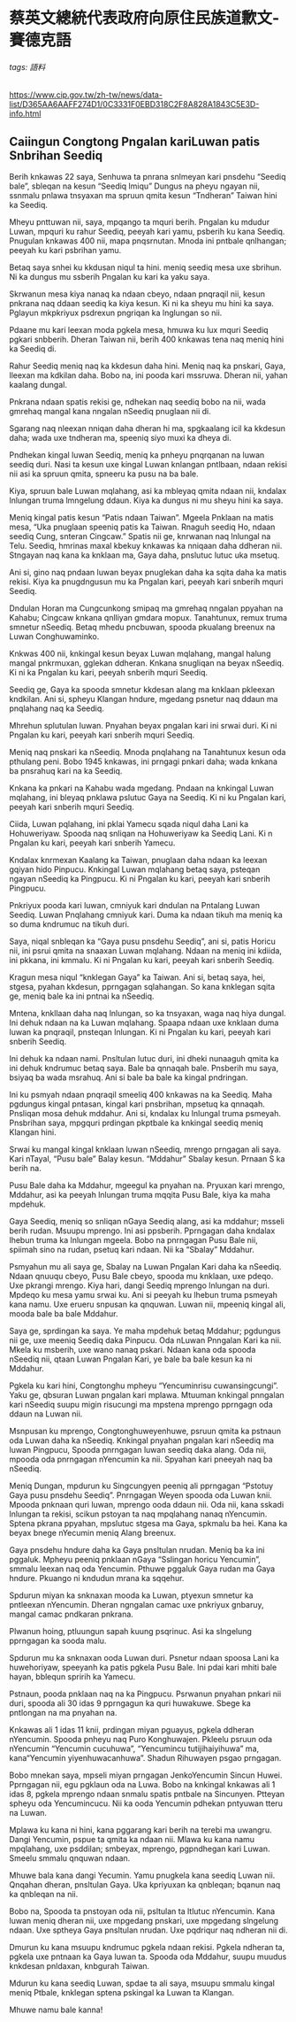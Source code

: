 # 蔡英文總統代表政府向原住民族道歉文-賽德克語

###### tags: 語料

https://www.cip.gov.tw/zh-tw/news/data-list/D365AA6AAFF274D1/0C3331F0EBD318C2F8A828A1843C5E3D-info.html

## Caiingun Congtong Pngalan kariLuwan patis Snbrihan Seediq

Berih knkawas 22 saya, Senhuwa ta pnrana snlmeyan kari pnsdehu “Seediq bale”, sbleqan na kesun “Seediq lmiqu” Dungus na pheyu ngayan nii, ssnmalu pnlawa tnsyaxan ma spruun qmita kesun “Tndheran” Taiwan hini ka Seediq.

Mheyu pnttuwan nii, saya, mpqango ta mquri berih. Pngalan ku mdudur Luwan, mpquri ku rahur Seediq, peeyah kari yamu, psberih ku kana Seediq. Pnugulan knkawas 400 nii, mapa pnqsrnutan. Mnoda ini pntbale qnlhangan; peeyah ku kari psbrihan yamu.

Betaq saya snhei ku kkdusan niqul ta hini. meniq seediq mesa uxe sbrihun. Ni ka dungus mu ssberih Pngalan ku kari ka yaku saya.

Skrwanun mesa kiya nanaq ka ndaan cbeyo, ndaan pnqraqil nii, kesun pnkrana naq ddaan seediq ka kiya kesun. Ki ni ka sheyu mu hini ka saya. Pglayun mkpkriyux psdrexun pngriqan ka lnglungan so nii.

Pdaane mu kari leexan moda pgkela mesa, hmuwa ku lux mquri Seediq pgkari snbberih. Dheran Taiwan nii, berih 400 knkawas tena naq meniq hini ka Seediq di.

Rahur Seediq meniq naq ka kkdesun daha hini. Meniq naq ka pnskari, Gaya, lleexan ma kdkilan daha. Bobo na, ini pooda kari mssruwa. Dheran nii, yahan kaalang dungal.

Pnkrana ndaan spatis rekisi ge, ndhekan naq seediq bobo na nii, wada gmrehaq mangal kana nngalan nSeediq pnuglaan nii di.

Sgarang naq nleexan nniqan daha dheran hi ma, spgkaalang icil ka kkdesun daha; wada uxe tndheran ma, speeniq siyo muxi ka dheya di.

Pndhekan kingal luwan Seediq, meniq ka pnheyu pnqrqanan na luwan seediq duri. Nasi ta kesun uxe kingal Luwan knlangan pntlbaan, ndaan rekisi nii asi ka spruun qmita, spneeru ka pusu na ba bale.

Kiya, spruun bale Luwan mqlahang, asi ka mbleyaq qmita ndaan nii, kndalax lnlungan truma lmngelung ddaun. Kiya ka dungus ni mu sheyu hini ka saya.

Meniq kingal patis kesun “Patis ndaan Taiwan”. Mgeela Pnklaan na matis mesa, “Uka pnuglaan speeniq patis ka Taiwan. Rnaguh seediq Ho, ndaan seediq Cung, snteran Cingcaw.” Spatis nii ge, knrwanan naq lnlungal na Telu. Seediq, hmrinas maxal kbekuy knkawas ka nniqaan daha ddheran nii. Stngayan naq kana ka knklaan ma, Gaya daha, pnslutuc lutuc uka msetuq.

Ani si, gino naq pndaan luwan beyax pnuglekan daha ka sqita daha ka matis rekisi. Kiya ka pnugdngusun mu ka Pngalan kari, peeyah kari snberih mquri Seediq.

Dndulan Horan ma Cungcunkong smipaq ma gmrehaq nngalan ppyahan na Kahabu; Cingcaw knkana qnlliyan gmdara mopux. Tanahtunux, remux truma smnetur nSeediq. Betaq mhedu pncbuwan, spooda pkualang breenux na Luwan Conghuwaminko.

Knkwas 400 nii, knkingal kesun beyax Luwan mqlahang, mangal halung mangal pnkrmuxan, gglekan ddheran. Knkana snugliqan na beyax nSeediq. Ki ni ka Pngalan ku kari, peeyah snberih mquri Seediq.

Seediq ge, Gaya ka spooda smnetur kkdesan alang ma knklaan pkleexan kndkilan. Ani si, spheyu Klangan hndure, mgedang psnetur naq ddaun ma pnqlahang naq ka Seediq.

Mhrehun splutulan luwan. Pnyahan beyax pngalan kari ini srwai duri. Ki ni Pngalan ku kari, peeyah kari snberih mquri Seediq.

Meniq naq pnskari ka nSeediq. Mnoda pnqlahang na Tanahtunux kesun oda pthulang peni. Bobo 1945 knkawas, ini prngagi pnkari daha; wada knkana ba pnsrahuq kari na ka Seediq.

Knkana ka pnkari na Kahabu wada mgedang. Pndaan na knkingal Luwan mqlahang, ini bleyaq pnklawa pslutuc Gaya na Seediq. Ki ni ku Pngalan kari, peeyah kari snberih mquri Seediq.

Ciida, Luwan pqlahang, ini pklai Yamecu sqada niqul daha Lani ka Hohuweriyaw. Spooda naq snliqan na Hohuweriyaw ka Seediq Lani. Ki n Pngalan ku kari, peeyah kari snberih Yamecu.

Kndalax knrmexan Kaalang ka Taiwan, pnuglaan daha ndaan ka leexan gqiyan hido Pinpucu. Knkingal Luwan mqlahang betaq saya, psteqan ngayan nSeediq ka Pingpucu. Ki ni Pngalan ku kari, peeyah kari snberih Pingpucu.

Pnkriyux pooda kari luwan, cmniyuk kari dndulan na Pntalang Luwan Seediq. Luwan Pnqlahang cmniyuk kari. Duma ka ndaan tikuh ma meniq ka so duma kndrumuc na tikuh duri.

Saya, niqal snbleqan ka “Gaya pusu pnsdehu Seediq”, ani si, patis Horicu nii, ini psrui qmita na snaaxan Luwan mqlahang. Ndaan na meniq ini kdiida, ini pkkana, ini kmmalu. Ki ni Pngalan ku kari, peeyah kari snberih Seediq.

Kragun mesa niqul “knklegan Gaya” ka Taiwan. Ani si, betaq saya, hei, stgesa, pyahan kkdesun, pprngagan sqlahangan. So kana knklegan sqita ge, meniq bale ka ini pntnai ka nSeediq.

Mntena, knkllaan daha naq lnlungan, so ka tnsyaxan, waga naq hiya dungal. Ini dehuk ndaan na ka Luwan mqlahang. Spaapa ndaan uxe knklaan duma luwan ka pnqraqil, pnsteqan lnlungan. Ki ni Pngalan ku kari, peeyah kari snberih Seediq.

Ini dehuk ka ndaan nami. Pnsltulan lutuc duri, ini dheki nunaaguh qmita ka ini dehuk kndrumuc betaq saya. Bale ba qnnaqah bale. Pnsberih mu saya, bsiyaq ba wada msrahuq. Ani si bale ba bale ka kingal pndringan.

Ini ku psmyah ndaan pnqraqil smeeliq 400 knkawas na ka Seediq. Maha pgdungus kingal pntasan, kingal kari pnsbrihan, mpsetuq ka qnnaqah. Pnsliqan mosa dehuk mddahur. Ani si, kndalax ku lnlungal truma psmeyah. Pnsbrihan saya, mpgquri prdingan pkptbale ka knkingal seediq meniq Klangan hini.

Srwai ku mangal kingal knklaan luwan nSeediq, mrengo prngagan ali saya. Kari nTayal, “Pusu bale” Balay kesun. “Mddahur” Sbalay kesun. Prnaan S ka berih na.

Pusu Bale daha ka Mddahur, mgeegul ka pnyahan na. Pryuxan kari mrengo, Mddahur, asi ka peeyah lnlungan truma mqqita Pusu Bale, kiya ka maha mpdehuk.

Gaya Seediq, meniq so snliqan nGaya Seediq alang, asi ka mddahur; msseli berih rudan. Msuupu mprengo. Ini asi ppsberih. Pprngagan daha kndalax lhebun truma ka lnlungan mgeela. Bobo na pnrngagan Pusu Bale nii, spiimah sino na rudan, psetuq kari ndaan. Nii ka “Sbalay” Mddahur.

Psmyahun mu ali saya ge, Sbalay na Luwan Pngalan Kari daha ka nSeediq. Ndaan qnuuqu cbeyo, Pusu Bale cbeyo, spooda mu knklaan, uxe pdeqo. Uxe pkrangi mrengo. Kiya hari, dangi Seediq mprengo lnlungan na duri. Mpdeqo ku mesa yamu srwai ku. Ani si peeyah ku lhebun truma psmeyah kana namu. Uxe erueru snpusan ka qnquwan. Luwan nii, mpeeniq kingal ali, mooda bale ba bale Mddahur.

Saya ge, sprdingan ka saya. Ye maha mpdehuk betaq Mddahur; pgdungus nii ge, uxe meeniq Seediq daka Pinpucu. Oda nLuwan Pnngalan Kari ka nii. Mkela ku msberih, uxe wano nanaq pskari. Ndaan kana oda spooda nSeediq nii, qtaan Luwan Pngalan Kari, ye bale ba bale kesun ka ni Mddahur.

Pgkela ku kari hini, Congtonghu mpheyu “Yencuminrisu cuwansingcungi”. Yaku ge, qbsuran Luwan pngalan kari mplawa. Mtuuman knkingal pnngalan kari nSeediq suupu migin risucungi ma mpstena mprengo pprngagn oda ddaun na Luwan nii.

Msnpusan ku mprengo, Congtonghuweyenhuwe, psruun qmita ka pstnaun oda Luwan daha ka nSeediq. Knkingal pnyahan pngalan kari nSeediq ma luwan Pingpucu, Spooda pnrngagan luwan seediq daka alang. Oda nii, mpooda oda pnrngagan nYencumin ka nii. Spyahan kari pneeyah naq ba nSeediq.

Meniq Dungan, mpdurun ku Singcungyen peeniq ali pprngagan “Pstotuy Gaya pusu pnsdehu Seediq”. Pnrngagan Weyen spooda oda Luwan knii. Mpooda pnknaan quri luwan, mprengo ooda ddaun nii. Oda nii, kana sskadi lnlungan ta rekisi, scikun pstoyan ta naq mpqlahang nanaq nYencumin. Sptena pkrana ppyahan, mpslutuc stgesa ma Gaya, spkmalu ba hei. Kana ka beyax bnege nYecumin meniq Alang breenux.

Gaya pnsdehu hndure daha ka Gaya pnsltulan nrudan. Meniq ba ka ini pggaluk. Mpheyu peeniq pnklaan nGaya “Sslingan horicu Yencumin”, smmalu leexan naq oda Yencumin. Pthuwe pggaluk Gaya rudan ma Gaya hndure. Pkuango ni kndudun mrana ka sqqehur.

Spdurun miyan ka snknaxan mooda ka Luwan, ptyexun smnetur ka pntleexan nYencumin. Dheran ngngalan camac uxe pnkriyux gnbaruy, mangal camac pndkaran pnkrana.

Plwanun hoing, ptluungun sapah kuung psqrinuc. Asi ka slngelung pprngagan ka sooda malu.

Spdurun mu ka snknaxan ooda Luwan duri. Psnetur ndaan spoosa Lani ka huwehoriyaw, speeyanh ka patis pgkela Pusu Bale. Ini pdai kari mhiti bale hayan, bblequn spririh ka Yamecu.

Pstnaun, pooda pnklaan naq na ka Pingpucu. Psrwanun pnyahan pnkari nii duri, spooda ali 30 idas 9 pprngagun ka quri huwakuwe. Sbege ka pntlongan na ma pnyahan na.

Knkawas ali 1 idas 11 knii, prdingan miyan pguayus, pgkela ddheran nYencumin. Spooda pnheyu naq Puro Konghuwajen. Pkleelu psruun oda nYencumin “Yencumin cucuhuwa”, “Yencumincu tutijihaiyihuwa” ma, kana“Yencumin yiyenhuwacanhuwa”. Shadun Rihuwayen psgao prngagan.

Bobo mnekan saya, mpseli miyan prngagan JenkoYencumin Sincun Huwei. Pprngagan nii, egu pgklaun oda na Luwa. Bobo na knkingal knkawas ali 1 idas 8, pgkela mprengo ndaan snmalu spatis pntbale na Sincunyen. Ptteyan spheyu oda Yencumincucu. Nii ka ooda Yencumin pdhekan pntyuwan tteru na Luwan.

Mplawa ku kana ni hini, kana pggarang kari berih na terebi ma uwangru. Dangi Yencumin, pspue ta qmita ka ndaan nii. Mlawa ku kana namu mpqlahang, uxe psddilan; smbeyax, mprengo, pgpndhegan kari Luwan. Smeelu smmalu qnquwan ndaan.

Mhuwe bala kana dangi Yecumin. Yamu pnugkela kana seediq Luwan nii. Qnqahan dheran, pnsltulan Gaya. Uka kpriyuxan ka qnbleqan; bqanun naq ka qnbleqan na nii.

Bobo na, Spooda ta pnstoyan oda nii, psltulan ta ltlutuc nYencumin. Kana luwan meniq dheran nii, uxe mpgedang pnskari, uxe mpgedang slngelung ndaan. Uxe sptheya Gaya pnsltulan nrudan. Uxe pqdriqur naq ndheran nii di.

Dmurun ku kana msuupu kndrumuc pgkela ndaan rekisi. Pgkela ndheran ta, pgkela uxe pntnaan ka Gaya luwan ta. Spooda oda Mddahur, suupu muudus knkdesan pnldaxan, knbgurah Taiwan.

Mdurun ku kana seediq Luwan, spdae ta ali saya, msuupu smmalu kingal meniq Ptbale, knklegan sptena pskingal ka Luwan ta Klangan.

Mhuwe namu bale kanna!